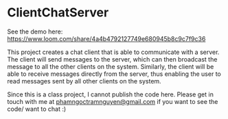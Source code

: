 # ClientChatServer

See the demo here: https://www.loom.com/share/4a4b4792127749e680945b8c9c7f9c36

This project creates a chat client that is able to communicate with a server. The client will send messages to the server, which can then broadcast the message to all the other clients on the system. Similarly, the client will be able to receive messages directly from the server, thus enabling the user to read messages sent by all other clients on the system.

Since this is a class project, I cannot publish the code here. Please get in touch with me at phamngoctramnguyen@gmail.com if you want to see the code/ want to chat :) 





